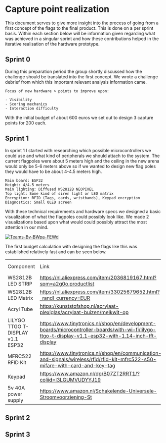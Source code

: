 # Capture point realization

This document serves to give more insight into the process of going from a first concept of the flags to the final product. This is done on a per sprint basis. Within each section below will be information given regarding what was achieved in a singular sprint and how these contributions helped in the iterative realisation of the hardware prototype.

## Sprint 0
During this preparation period the group shortly discussed how the challenge should be translated into the first concept. We wrote a challenge debrief from which this important relevant analysis information came. 

```
Focus of new hardware > points to improve upon:

- Visibility
- Scoring mechanics
- Interaction difficulty
```

With the initial budget of about 600 euros we set out to design 3 capture points for 200 each.

## Sprint 1
In sprint 1 I started with researching which possible microcontrollers we could use and what kind of peripherals we should attach to the system. The current flagpoles were about 5 meters high and the ceiling in the new arena would only be 5-6 meters above so if we wanted to design new flag poles they would have to be about 4-4.5 meters high.

```
Main board: ESP32 
Height: 4/4.5 meters 
Main lighting: Diffused WS2812B NEOPIXEL 
Top light: Some kind of siren light or LED matrix 
Encryption: RFID (Tags, cards, wristbands), Keypad encryption
Diagnostics: Small OLED screen 
```
With these technical requirements and hardware specs we designed a basic visualization of what the flagpoles could possibly look like. We made 2 visualizations based upon what would could possibly attract the most attention in our mind.

<a href="https://ibb.co/68mC4zn"><img src="https://i.ibb.co/5k6H5mM/Teams-Bv-BWpa-FEWd.png" alt="Teams-Bv-BWpa-FEWd" border="0"></a>

The first budget calculation with designing the flags like this was established relatively fast and can be seen below.

<table border="0">
 <colgroup><col>
 <col >
 <col >
 <col >
 <col >
 </colgroup><tbody>
 <tr class="xl658825" height="20" style="height:15.0pt">
  <td >Component</td>
  <td >Link</td>
  <td >Quantity</td>
  <td >Unit price</td>
  <td>Total price</td>
 </tr>
 <tr height="20" style="height:15.0pt">
  <td >WS2812B LED STRIP</td>
  <td ><a href="https://nl.aliexpress.com/item/2036819167.html?spm=a2g0o.productlist.0.0.3b0514d4i5MUgF&amp;algo_pvid=584178a8-0ca3-4991-81de-9179eecb98bf&amp;aem_p4p_detail=2022030704501445642828267840000792194&amp;algo_exp_id=584178a8-0ca3-4991-81de-9179eecb98bf-1&amp;pdp_ext_f=%7B%22sku_id%22%3A%2267389781291%22%7D&amp;pdp_pi=-1%3B11.48%3B-1%3B-1%40salePrice%3BEUR%3Bsearch-mainSearch">https://nl.aliexpress.com/item/2036819167.html?spm=a2g0o.productlist</a></td>
  <td >3</td>
  <td >€20,30 </td>
  <td >€60,90 </td>
 </tr>
 <tr height="20" style="height:15.0pt">
  <td >WS2812B LED Matrix</td>
  <td ><a href="https://nl.aliexpress.com/item/33025679652.html?_randl_currency=EUR&amp;_randl_shipto=NL&amp;src=google&amp;src=google&amp;albch=shopping&amp;acnt=494-037-6276&amp;slnk=&amp;plac=&amp;mtctp=&amp;albbt=Google_7_shopping&amp;albagn=888888&amp;isSmbAutoCall=false&amp;needSmbHouyi=false&amp;albcp=9317229739&amp;albag=97939647727&amp;trgt=536572975094&amp;crea=nl33025679652&amp;netw=u&amp;device=c&amp;albpg=536572975094&amp;albpd=nl33025679652&amp;gclid=Cj0KCQiA95aRBhCsARIsAC2xvfw_OJSxyJTA-SVojZZUtsOPG63JbEgltVEouWAGG42J3Pf6yibcKo4aAhREEALw_wcB&amp;gclsrc=aw.ds&amp;aff_fcid=5009e9b824bc48868db17be6f1a4bb00-1646656828963-01391-UneMJZVf&amp;aff_fsk=UneMJZVf&amp;aff_platform=aaf&amp;sk=UneMJZVf&amp;aff_trace_key=5009e9b824bc48868db17be6f1a4bb00-1646656828963-01391-UneMJZVf&amp;terminal_id=93dd53c70cdb442dba05d09f60d9da7d&amp;afSmartRedirect=y">https://nl.aliexpress.com/item/33025679652.html?_randl_currency=EUR</a></td>
  <td >6</td>
  <td>€16,75</td>
  <td >€100,50 </td>
 </tr>
 <tr height="20" style="height:15.0pt">
  <td >Acryl Tube</td>
  <td ><a href="https://kunststofshop.nl/acrylaat-plexiglas/acrylaat-buizen/melkwit-opaal/acrylaat-buis-opaal-2000x40x3mm-2000x40x3mm/a-6130-20000036">https://kunststofshop.nl/acrylaat-plexiglas/acrylaat-buizen/melkwit-op<span style="display:none">aal/acrylaat-buis-opaal-2000x40x3mm-2000x40x3mm/a-6130-20000036</span></a></td>
  <td >6</td>
  <td >€34,50 </td>
  <td >€207,00 </td>
 </tr>
 <tr height="20" style="height:15.0pt">
  <td >LILYGO TTGO T-DISPLAY
  v1.1 ESP32</td>
  <td ><a href="https://www.tinytronics.nl/shop/en/development-boards/microcontroller-boards/with-wi-fi/lilygo-ttgo-t-display-v1.1-esp32-with-1.14-inch-tft-display">https://www.tinytronics.nl/shop/en/development-boards/microcontroller-boards/with-wi-fi/lilygo-ttgo-t-display-v1.1-esp32-with-1.14-inch-tft-display</a></td>
  <td >3</td>
  <td >€13,50 </td>
  <td >€40,50 </td>
 </tr>
 <tr height="20" style="height:15.0pt">
  <td >MFRC522 RFID Kit</td>
  <td ><a href="https://www.tinytronics.nl/shop/en/communication-and-signals/wireless/rfid/rfid-kit-mfrc522-s50-mifare-with-card-and-key-tag">https://www.tinytronics.nl/shop/en/communication-and-signals/wireless/rfid/rfid-kit-mfrc522-s50-mifare-with-card-and-key-tag</a></td>
  <td >3</td>
  <td >€5,50 </td>
  <td >€16,50 </td>
 </tr>
 <tr height="20" style="height:15.0pt">
  <td >Keypad</td>
  <td><a href="https://www.amazon.nl/dp/B07ZT2RRT1/?coliid=I3LGUMVUDYYJ19&amp;colid=9EX3SF8SLQV8&amp;psc=1&amp;ref_=lv_ov_lig_dp_it_im">https://www.amazon.nl/dp/B07ZT2RRT1/?coliid=I3LGUMVUDYYJ19</a></td>
  <td >3</td>
  <td >€5,00 </td>
  <td >€15,00 </td>
 </tr>
 <tr height="20" style="height:15.0pt">
  <td >5v 40A power supply</td>
  <td ><a href="https://www.amazon.nl/Schakelende-Universele-Stroomvoorziening-Stroomadapter-Transformator/dp/B07Y38SMQ3/ref=sr_1_4?__mk_nl_NL=%C3%85M%C3%85%C5%BD%C3%95%C3%91&amp;crid=2MI848YVJX7MO&amp;keywords=5v+300+watt+voeding&amp;qid=1646658837&amp;sprefix=5v+300+watt+voeding%2Caps%2C55&amp;sr=8-4">https://www.amazon.nl/Schakelende-Universele-Stroomvoorziening-St<span style="display:none">roomadapter-Transformator/dp/B07Y38SMQ3/ref=sr_1_4?__mk_nl_NL=%C3%85M%C3%85%C5%BD%C3%95%C3%91&amp;crid=2MI848YVJX7MO&amp;keywords=5v+300+watt+voeding&amp;qid=1646658837&amp;sprefix=5v+300+watt+voeding%2Caps%2C55&amp;sr=8-4</span></a></td>
  <td >3</td>
  <td >€27,00</td>
  <td >€81,00</td>
 </tr>
</tbody></table>


## Sprint 2


## Sprint 3